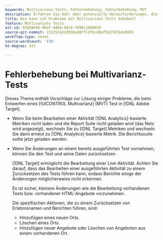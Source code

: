 ```yaml
---
keywords: Multivarianz-Tests; Fehlerbehebung; Fehlerbehebung; MVT
description: Erfahren Sie mehr über potenzielle Herausforderungen, die sich bei der Verwendung von Multivarianz-Test-Aktivitäten (MVT) in Adobe Target stellen können, sowie über Lösungsvorschläge.
title: Wie kann ich Probleme mit Multivarianz-Tests beheben?
feature: Multivariate Tests
exl-id: 93bb8446-06af-4466-9824-7099c1080059
source-git-commit: 152257a52d836a88ffcd76cd9af5b3fbfbdc0839
workflow-type: tm+mt
source-wordcount: '176'
ht-degree: 42%

---
```


# Fehlerbehebung bei Multivarianz-Tests

Dieses Thema enthält Vorschläge zur Lösung einiger Probleme, die beim Entwerfen eines [!UICONTROL Multivarianz] (MVT) Test in [!DNL Adobe Target].

* Wenn Sie beim Bearbeiten einer Aktivität [!DNL Analytics]-basierte Metriken nicht laden und die Report Suite nicht geladen wird (das Netz wird angezeigt), wechseln Sie zu [!DNL Target] Metriken und wechseln Sie dann erneut zu [!DNL Analytics]-basierte Metrik. Die Berichtssuite sollte jetzt geladen werden.
* Wenn Sie Änderungen an einem bereits ausgeführten Test vornehmen, können Sie den Test und seine Daten zurücksetzen.

   [!DNL Target] ermöglicht die Bearbeitung einer Live-Aktivität. Achten Sie darauf, dass das Bearbeiten einer ausgeführten Aktivität zu einem Zurücksetzen des Tests führen kann, sodass Berichte einige der Änderungen möglicherweise nicht erkennen.

   Es ist sicher, kleinere Änderungen wie die Bearbeitung vorhandenen Texts bzw. vorhandener HTML-Angebote vorzunehmen.

   Die spezifischen Aktionen, die zu einem Zurücksetzen von Erlebnisnamen und Berichten führen, sind:

   * Hinzufügen eines neuen Orts.
   * Löschen eines Orts.
   * Hinzufügen neuer Angebote oder Löschen von Angeboten aus einem vorhandenen Ort.

